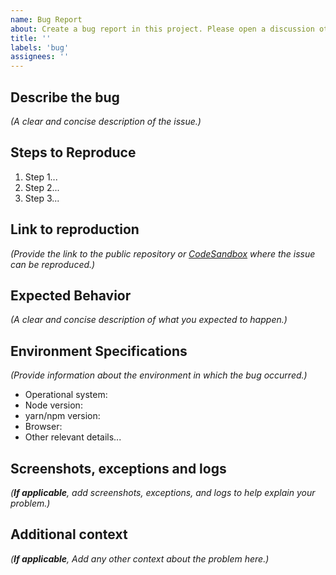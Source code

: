 ```yaml
---
name: Bug Report
about: Create a bug report in this project. Please open a discussion otherwise.
title: ''
labels: 'bug'
assignees: ''
---
```


## Describe the bug

_(A clear and concise description of the issue.)_

## Steps to Reproduce

1. Step 1...
2. Step 2...
3. Step 3...

## Link to reproduction

_(Provide the link to the public repository or [CodeSandbox](https://codesandbox.io) where the issue can be reproduced.)_

## Expected Behavior

_(A clear and concise description of what you expected to happen.)_

## Environment Specifications

_(Provide information about the environment in which the bug occurred.)_

- Operational system:
- Node version:
- yarn/npm version:
- Browser:
- Other relevant details...

## Screenshots, exceptions and logs

_(**If applicable**, add screenshots, exceptions, and logs to help explain your problem.)_

## Additional context

_(**If applicable**, Add any other context about the problem here.)_
